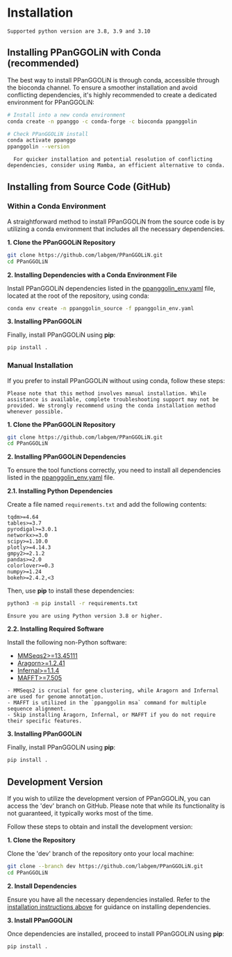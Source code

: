 # Installation

```{warning}
Supported python version are 3.8, 3.9 and 3.10
```

## Installing PPanGGOLiN with Conda (recommended)

The best way to install PPanGGOLiN is through conda, accessible through the bioconda channel.
To ensure a smoother installation and avoid conflicting dependencies, it's highly recommended to create a dedicated environment for PPanGGOLiN:

```bash
# Install into a new conda environment
conda create -n ppanggo -c conda-forge -c bioconda ppanggolin

# Check PPanGGOLiN install
conda activate ppanggo
ppanggolin --version
```

```{tip}
  For quicker installation and potential resolution of conflicting dependencies, consider using Mamba, an efficient alternative to conda.
```


## Installing from Source Code (GitHub)

### Within a Conda Environment

A straightforward method to install PPanGGOLiN from the source code is by utilizing a conda environment that includes all the necessary dependencies.

**1. Clone the PPanGGOLiN Repository**

```bash
git clone https://github.com/labgem/PPanGGOLiN.git
cd PPanGGOLiN
```

**2. Installing Dependencies with a Conda Environment File**

Install PPanGGOLiN dependencies listed in the [ppanggolin_env.yaml](../../ppanggolin_env.yaml) file, located at the root of the repository, using conda:

```bash
conda env create -n ppanggolin_source -f ppanggolin_env.yaml
```

**3. Installing PPanGGOLiN**

Finally, install PPanGGOLiN using **pip**:

```bash
pip install .
```

### Manual Installation

If you prefer to install PPanGGOLiN without using conda, follow these steps:

```{warning}
Please note that this method involves manual installation. While assistance is available, complete troubleshooting support may not be provided. We strongly recommend using the conda installation method whenever possible.
```

**1. Clone the PPanGGOLiN Repository**

```bash
git clone https://github.com/labgem/PPanGGOLiN.git
cd PPanGGOLiN
```

**2. Installing PPanGGOLiN Dependencies**

To ensure the tool functions correctly, you need to install all dependencies listed in the [ppanggolin_env.yaml](../../ppanggolin_env.yaml) file.

**2.1. Installing Python Dependencies**

Create a file named `requirements.txt` and add the following contents:

```text
tqdm>=4.64
tables>=3.7
pyrodigal>=3.0.1
networkx>=3.0
scipy>=1.10.0
plotly>=4.14.3
gmpy2>=2.1.2
pandas>=2.0
colorlover>=0.3
numpy>=1.24
bokeh>=2.4.2,<3
```

Then, use **pip** to install these dependencies:

```bash
python3 -m pip install -r requirements.txt
```

```{warning}
Ensure you are using Python version 3.8 or higher.
```

**2.2. Installing Required Software**

Install the following non-Python software:

- [MMSeqs2>=13.45111](https://github.com/soedinglab/MMseqs2/wiki#installation)
- [Aragorn>=1.2.41](http://www.ansikte.se/ARAGORN/Downloads/)
- [Infernal>=1.1.4](http://eddylab.org/infernal/)
- [MAFFT>=7.505](https://mafft.cbrc.jp/alignment/software/)

```{note}
- MMSeqs2 is crucial for gene clustering, while Aragorn and Infernal are used for genome annotation.
- MAFFT is utilized in the `ppanggolin msa` command for multiple sequence alignment.
- Skip installing Aragorn, Infernal, or MAFFT if you do not require their specific features.
```

**3. Installing PPanGGOLiN**

Finally, install PPanGGOLiN using **pip**:

```bash
pip install .
```

## Development Version

If you wish to utilize the development version of PPanGGOLiN, you can access the 'dev' branch on GitHub. Please note that while its functionality is not guaranteed, it typically works most of the time.

Follow these steps to obtain and install the development version:

**1. Clone the Repository**

Clone the 'dev' branch of the repository onto your local machine:

```bash
git clone --branch dev https://github.com/labgem/PPanGGOLiN.git
cd PPanGGOLiN
```

**2. Install Dependencies**

Ensure you have all the necessary dependencies installed. Refer to the [installation instructions above](#installing-from-source-code-github) for guidance on installing dependencies.

**3. Install PPanGGOLiN**

Once dependencies are installed, proceed to install PPanGGOLiN using **pip**:

```bash
pip install .
```
